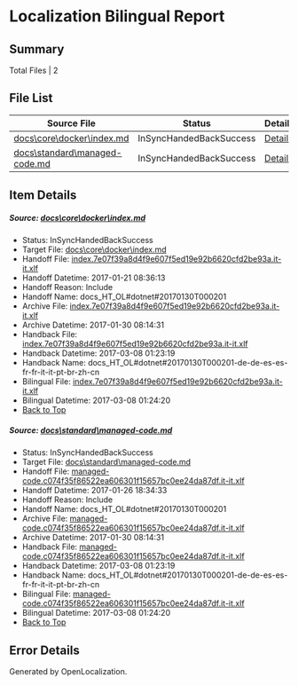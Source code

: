 # <a name='report-top'></a> Localization Bilingual Report

## Summary
 Total Files | 2

## File List
 Source File | Status | Details 
 ----------- | ------ | ------- 
 [docs\core\docker\index.md](https://github.com/dotnet/docs/blob/2ad428dcda9ef213a8487c35a48b33929259abba/docs/core/docker/index.md) | InSyncHandedBackSuccess | [Details](#7146e08095260361af1263cf79072476664eee2337)
 [docs\standard\managed-code.md](https://github.com/dotnet/docs/blob/4bd90ac423134c67eb35836d417b09053c98f586/docs/standard/managed-code.md) | InSyncHandedBackSuccess | [Details](#7f761c4fc24b8d22d8d1f8116745ebb3f65833783437)

## Item Details
##### <a name='7146e08095260361af1263cf79072476664eee2337'></a> Source: [docs\core\docker\index.md](https://github.com/dotnet/docs/blob/2ad428dcda9ef213a8487c35a48b33929259abba/docs/core/docker/index.md)
* Status: InSyncHandedBackSuccess
* Target File: [docs\core\docker\index.md](https://github.com/dotnet/docs.it-it/blob/1abba303a2d55570666d291f339a9ae7c2ee45f6/docs/core/docker/index.md)
* Handoff File: [index.7e07f39a8d4f9e607f5ed19e92b6620cfd2be93a.it-it.xlf](https://github.com/dotnet/docs.handoff/blob/b690cfa8d5869bb25db8d5c50e36cac26c9c2d80/ol-handoff/dotnet/docs.it-it/master/dotnet-core/index.7e07f39a8d4f9e607f5ed19e92b6620cfd2be93a.it-it.xlf)
* Handoff Datetime: 2017-01-21 08:36:13
* Handoff Reason: Include
* Handoff Name: docs_HT_OL#dotnet#20170130T000201
* Archive File: [index.7e07f39a8d4f9e607f5ed19e92b6620cfd2be93a.it-it.xlf](https://github.com/dotnet/docs.handoff/blob/431f2ae6d48ceadeb354211e0ec5779c5e8afea7/ol-archive/dotnet/docs.it-it/master/dotnet-core/index.7e07f39a8d4f9e607f5ed19e92b6620cfd2be93a.it-it.xlf)
* Archive Datetime: 2017-01-30 08:14:31
* Handback File: [index.7e07f39a8d4f9e607f5ed19e92b6620cfd2be93a.it-it.xlf](https://github.com/dotnet/docs.handback/blob/5265c697ec45ef939fcf3312cec9a7ea3c9bd1a2/ol-handback/dotnet/docs.it-it/master/dotnet-core/index.7e07f39a8d4f9e607f5ed19e92b6620cfd2be93a.it-it.xlf)
* Handback Datetime: 2017-03-08 01:23:19
* Handback Name: docs_HT_OL#dotnet#20170130T000201-de-de-es-es-fr-fr-it-it-pt-br-zh-cn
* Bilingual File: [index.7e07f39a8d4f9e607f5ed19e92b6620cfd2be93a.it-it.xlf](https://github.com/dotnet/docs.handback/blob/5265c697ec45ef939fcf3312cec9a7ea3c9bd1a2/ol-handback/dotnet/docs.it-it/master/dotnet-core/index.7e07f39a8d4f9e607f5ed19e92b6620cfd2be93a.it-it.xlf)
* Bilingual Datetime: 2017-03-08 01:24:20
* [Back to Top](#report-top)

##### <a name='7f761c4fc24b8d22d8d1f8116745ebb3f65833783437'></a> Source: [docs\standard\managed-code.md](https://github.com/dotnet/docs/blob/4bd90ac423134c67eb35836d417b09053c98f586/docs/standard/managed-code.md)
* Status: InSyncHandedBackSuccess
* Target File: [docs\standard\managed-code.md](https://github.com/dotnet/docs.it-it/blob/1abba303a2d55570666d291f339a9ae7c2ee45f6/docs/standard/managed-code.md)
* Handoff File: [managed-code.c074f35f86522ea606301f15657bc0ee24da87df.it-it.xlf](https://github.com/dotnet/docs.handoff/blob/ade0b564461641717ca9e25cb876745a013efa3c/ol-handoff/dotnet/docs.it-it/master/dotnet-core/managed-code.c074f35f86522ea606301f15657bc0ee24da87df.it-it.xlf)
* Handoff Datetime: 2017-01-26 18:34:33
* Handoff Reason: Include
* Handoff Name: docs_HT_OL#dotnet#20170130T000201
* Archive File: [managed-code.c074f35f86522ea606301f15657bc0ee24da87df.it-it.xlf](https://github.com/dotnet/docs.handoff/blob/431f2ae6d48ceadeb354211e0ec5779c5e8afea7/ol-archive/dotnet/docs.it-it/master/dotnet-core/managed-code.c074f35f86522ea606301f15657bc0ee24da87df.it-it.xlf)
* Archive Datetime: 2017-01-30 08:14:31
* Handback File: [managed-code.c074f35f86522ea606301f15657bc0ee24da87df.it-it.xlf](https://github.com/dotnet/docs.handback/blob/5265c697ec45ef939fcf3312cec9a7ea3c9bd1a2/ol-handback/dotnet/docs.it-it/master/dotnet-core/managed-code.c074f35f86522ea606301f15657bc0ee24da87df.it-it.xlf)
* Handback Datetime: 2017-03-08 01:23:19
* Handback Name: docs_HT_OL#dotnet#20170130T000201-de-de-es-es-fr-fr-it-it-pt-br-zh-cn
* Bilingual File: [managed-code.c074f35f86522ea606301f15657bc0ee24da87df.it-it.xlf](https://github.com/dotnet/docs.handback/blob/5265c697ec45ef939fcf3312cec9a7ea3c9bd1a2/ol-handback/dotnet/docs.it-it/master/dotnet-core/managed-code.c074f35f86522ea606301f15657bc0ee24da87df.it-it.xlf)
* Bilingual Datetime: 2017-03-08 01:24:20
* [Back to Top](#report-top)


## Error Details

Generated by OpenLocalization.
